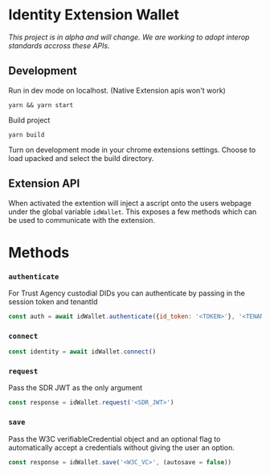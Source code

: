 # Identity Extension Wallet

_This project is in alpha and will change. We are working to adopt interop standards accross these APIs._

## Development

Run in dev mode on localhost. (Native Extension apis won't work)

```
yarn && yarn start
```

Build project

```
yarn build
```

Turn on development mode in your chrome extensions settings. Choose to load upacked and select the build directory.

## Extension API

When activated the extention will inject a ascript onto the users webpage under the global variable `idWallet`. This exposes a few methods which can be used to communicate with the extension.

# Methods

### `authenticate`

For Trust Agency custodial DIDs you can authenticate by passing in the session token and tenantId

```js
const auth = await idWallet.authenticate({id_token: '<TOKEN>'}, '<TENANT_ID>'})
```

### `connect`

```js
const identity = await idWallet.connect()
```

### `request`

Pass the SDR JWT as the only argument

```js
const response = idWallet.request('<SDR_JWT>')
```

### `save`

Pass the W3C verifiableCredential object and an optional flag to automatically accept a credentials without giving the user an option.

```js
const response = idWallet.save('<W3C_VC>', (autosave = false))
```
